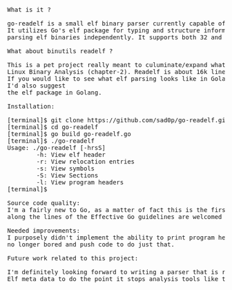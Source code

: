 <pre>
What is it ?

go-readelf is a small elf binary parser currently capable of printing relocation entries, elf header, sections and Symbols.
It utilizes Go's elf package for typing and structure information while performing the mechanics for 
parsing elf binaries independently. It supports both 32 and 64-bit elf binaries and was tested/built on x86_64 Linux (Arch).

What about binutils readelf ?

This is a pet project really meant to culuminate/expand what I am currently studying out of a book called 
Linux Binary Analysis (chapter-2). Readelf is about 16k lines of C code, so this is in no way a replacement (it would be a meme to claim it is).
If you would like to see what elf parsing looks like in Golang then this utility source code certainly helps, maybe for some reason you need a lightweight elf parser.
I'd also suggest
the elf package in Golang.

Installation:

[terminal]$ git clone https://github.com/sad0p/go-readelf.git
[terminal]$ cd go-readelf
[terminal]$ go build go-readelf.go
[terminal]$ ./go-readelf
Usage: ./go-readelf [-hrsS]
        -h: View elf header
        -r: View relocation entries
        -s: View symbols
        -S: View Sections
        -l: View program headers
[terminal]$ 

Source code quality:
I'm a fairly new to Go, as a matter of fact this is the first application I've written in the language, refactoring
along the lines of the Effective Go guidelines are welcomed if I missed anything.

Needed improvements:
I purposely didn't implement the ability to print program headers, hopefully someone takes up the task before I'm
no longer bored and push code to do just that.

Future work related to this project:

I'm definitely looking forward to writing a parser that is resistant to anti-reverse engineering techniques that corrupt
Elf meta data to do the point it stops analysis tools like this, but still interpreted and executed correctly.
</pre>
